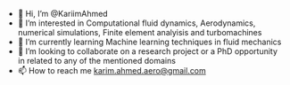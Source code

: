- 👋 Hi, I’m @KariimAhmed
- 👀 I’m interested in Computational fluid dynamics, Aerodynamics, numerical simulations, Finite element analyisis and turbomachines
- 🌱 I’m currently learning Machine learning techniques in fluid mechanics
- 💞️ I’m looking to collaborate on a research project or a PhD opportunity in related to any of the mentioned domains 
- 📫 How to reach me karim.ahmed.aero@gmail.com


